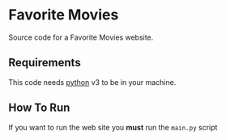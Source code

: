 # Favorite Movies
Source code for a Favorite Movies website.

## Requirements
This code needs [python](https://www.python.org/downloads/) v3 to be in your machine.

## How To Run
If you want to run the web site you **must** run the `main.py` script 